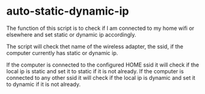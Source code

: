 # auto-static-dynamic-ip

The function of this script is to check if I am connected to my home wifi or elsewhere and set static or dynamic ip accordingly.

The script will check thet name of the wireless adapter, the ssid, if the computer currently has static or dynamic ip.

If the computer is connected to the configured HOME ssid it will check if the local ip is static and set it to static if it is not already.
If the computer is connected to any other ssid it will check if the local ip is dynamic and set it to dynamic if it is not already.
